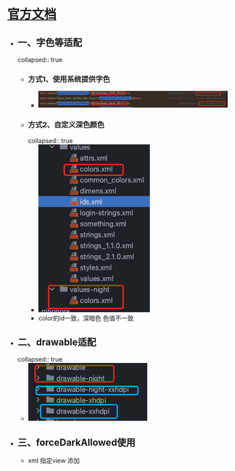 # [官方文档](https://developer.android.com/guide/topics/ui/look-and-feel/darktheme?hl=zh-cn)
- ## 一、字色等适配
  collapsed:: true
	- ### 方式1、使用系统提供字色
		- ![image.png](../assets/image_1701078450549_0.png)
	- ### 方式2、自定义深色颜色
	  collapsed:: true
		- ![image.png](../assets/image_1701078516591_0.png)
		- color的id一致，深暗色 色值不一致
- ## 二、drawable适配
  collapsed:: true
	- ![image.png](../assets/image_1701078599650_0.png)
- ## 三、forceDarkAllowed使用
	- xml 指定view 添加